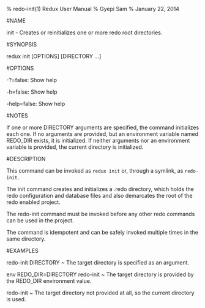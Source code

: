 % redo-init(1) Redux User Manual 
% Gyepi Sam
% January 22, 2014 

<!-- DO NOT EDIT -- Autogenerated file -->


#NAME

init - Creates or reinitializes one or more redo root directories.

#SYNOPSIS

redux init [OPTIONS] [DIRECTORY ...]

#OPTIONS

  -?=false: Show help

  -h=false: Show help

  -help=false: Show help



#NOTES


If one or more DIRECTORY arguments are specified, the command initializes each one.
If no arguments are provided, but an environment variable named REDO_DIR exists, it is initialized.
If neither arguments nor an environment variable is provided, the current directory is initialized.


#DESCRIPTION 

This command can be invoked as `redux init` or, through a symlink, as `redo-init`.

The init command creates and initializes a .redo directory,
which holds the redo configuration and database files
and also demarcates the root of the redo enabled project.

The redo-init command must be invoked before any other redo commands can be used
in the project.

The command is idempotent and can be safely invoked multiple times in the same directory.

#EXAMPLES        

redo-init DIRECTORY
  ~  The target directory is specified as an argument.

env REDO_DIR=DIRECTORY redo-init
  ~ The target directory is provided by the REDO_DIR environment value.

redo-init
  ~ The target directory not provided at all, so the current directory is used.

